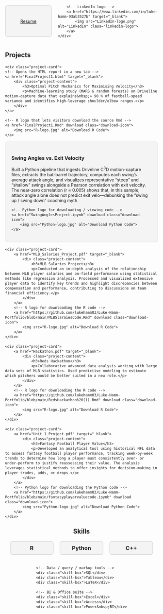 <style>
    /* Centering the resume and LinkedIn container */
    .resume-linkedin-container {
        display: flex;
        justify-content: center;
        align-items: center;
        gap: 20px; /* Space between the Resume and LinkedIn */
        margin: 20px auto;
    }

    /* Styling for the resume box */
    .resume-box {
        display: flex;
        justify-content: center;
        align-items: center;
        height: 100px; /* Adjust height for smaller size */
        width: 150px;  /* Adjust width for smaller size */
        border: 2px solid #ddd;
        border-radius: 8px;
        background-color: #f4f4f4;
        transition: background-color 0.3s ease, color 0.3s ease;
        text-align: center;
        cursor: pointer;
    }

    /* Resume box hover effect */
    .resume-box:hover {
        background-color: #007BFF;  /* Blue background on hover */
        color: #fff;  /* White text on hover */
    }

    /* Styling for the text inside the resume box */
    .resume-box a {
        text-decoration: none;
        color: inherit;  /* Inherit color, including the hover color */
        font-size: 24px;  /* Larger font size */
        font-weight: bold; /* Bold text */
    }

    /* Styling for the LinkedIn logo */
    .linkedin-logo {
        width: 50px; /* Adjust the size of the LinkedIn logo */
        cursor: pointer;
        transition: transform 0.3s ease;
    }

    /* Hover effect for LinkedIn logo */
    .linkedin-logo:hover {
        transform: scale(1.1); /* Slightly enlarge on hover */
    }

    /* Project card styling */
    .project-card {
        border: 1px solid #ddd;
        border-radius: 8px;
        padding: 20px;
        margin: 15px 0;
        background-color: #f4f4f4;
        transition: transform 0.3s ease, background-color 0.3s ease;
        position: relative; /* To position the logos inside the card */
        max-width: 900px; /* Set a max-width to reduce white space */
        margin-left: auto;
        margin-right: auto; /* Center content and reduce white space */
    }

    /* On hover, the background color changes, and the project card "moves" slightly */
    .project-card:hover {
        background-color: #333;  /* Darker background */
        transform: translateY(-10px); /* Slight upward movement */
        cursor: pointer;
    }

    /* Styling for the project content inside the card */
    .project-card a {
        text-decoration: none;
        color: inherit;
    }

    /* Change text color when hovering over project cards */
    .project-card:hover .project-content h3, 
    .project-card:hover .project-content p {
        color: #fff; /* White text on hover */
    }

    /* Additional hover effect on the project link */
    .project-card a:hover {
        text-decoration: none;
    }

    /* Download icon positioning and styling */
    .download-icon {
        position: absolute;
        top: 10px;
        right: 10px;
        width: 30px;
        height: 30px;
        cursor: pointer;
        transition: transform 0.3s ease;
    }

    /* Scale effect on hover for download icons */
    .download-icon:hover {
        transform: scale(1.1);
    }

    /* Adjust the size of the logos if necessary */
    .download-icon img {
        width: 100%;
        height: auto;
    }

    /* Center the skills section heading */
    #about h2 {
        text-align: center;
        margin-bottom: 20px;
    }

    /* Styling for the skills boxes */
    .skills-container {
    display: flex;
    justify-content: center;
    flex-wrap: wrap;      /* NEW – lets boxes break onto a second row */
    gap: 20px;
    max-width: 700px;     /* NEW – keeps the row from stretching too wide */
    margin: 0 auto;       /* still centered */
    }


    .skill-box {
        border: 2px solid #ddd;
        border-radius: 8px;
        padding: 10px 20px;
        background-color: #f4f4f4;
        font-size: 18px;
        font-weight: bold;
        text-align: center;
        width: 100px; /* Adjust width to keep the boxes consistent */
        transition: background-color 0.3s ease, transform 0.3s ease;
    }

    /* Hover effect for the skill boxes */
    .skill-box:hover {
        background-color: #007BFF;
        color: white;
        transform: scale(1.05); /* Slight scale-up on hover */
    }
</style>

<!-- Resume and LinkedIn Section -->
<section id="resume-linkedin">
    <div class="resume-linkedin-container">
        <!-- Resume box -->
        <a href="Luke_Hamm_Resume (7).pdf" target="_blank">
            <div class="resume-box">
                Resume
            </div>
        </a>
        
        <!-- LinkedIn logo -->
        <a href="https://www.linkedin.com/in/luke-hamm-93ab3527b" target="_blank">
            <img src="LinkedIn-logo.png" alt="LinkedIn" class="linkedin-logo">
        </a>
    </div>
</section>

<!-- Projects Section -->
<section id="projects">
    <h2>Projects</h2>

    <div class="project-card">
    <!-- Opens the HTML report in a new tab -->
    <a href="FinalProject1.html" target="_blank">
        <div class="project-content">
            <h3>Optimal Pitch Mechanics for Maximising Velocity</h3>
            <p>Machine-learning study (MARS & random forests) on Driveline motion-capture data that explains&nbsp;≈ 90 % of fastball-speed variance and identifies high-leverage shoulder/elbow ranges.</p>
        </div>
    </a>

    <!-- R logo that lets visitors download the source Rmd -->
    <a href="FinalProject1.Rmd" download class="download-icon">
        <img src="R-logo.jpg" alt="Download R Code">
    </a>
</div>

<!-- Swing-Angles Analysis -->
<div class="project-card">
    <!-- Opens the notebook on GitHub when clicked -->
    <a href="SwingAnglesProject (2) (1).ipynb" target="_blank">
        <div class="project-content">
            <h3>Swing Angles vs. Exit Velocity</h3>
            <p>Built a Python pipeline that ingests Driveline C<sup>3</sup>D motion-capture files, extracts the bat-barrel trajectory, computes each swing’s average attack angle, and visualizes representative “steep” and “shallow” swings alongside a Pearson correlation with exit velocity. The near-zero correlation (r ≈ 0.005) shows that, in this sample, attack angle alone does not predict exit velo—debunking the “swing up / swing down” coaching myth.</p>
        </div>
    </a>

    <!-- Python logo for downloading / viewing code -->
    <a href="SwingAnglesProject.ipynb" download class="download-icon">
        <img src="Python-logo.jpg" alt="Download Python Code">
    </a>
</div>

    <div class="project-card">
        <a href="MLB_Salaries_Project.pdf" target="_blank">
            <div class="project-content">
                <h3>MLB Salaries Project</h3>
                <p>Conducted an in-depth analysis of the relationship between MLB player salaries and on-field performance using statistical methods like regression analysis. Processed and visualized extensive player data to identify key trends and highlight discrepancies between compensation and performance, contributing to discussions on team financial efficiency.</p>
            </div>
        </a>
        <!-- R logo for downloading the R code -->
        <a href="https://github.com/lukehamm03/Luke-Hamm-Portfolio/blob/main/MLBSlaraiesCode.Rmd" download class="download-icon">
            <img src="R-logo.jpg" alt="Download R Code">
        </a>
    </div>

    <div class="project-card">
        <a href="Hackathon.pdf" target="_blank">
            <div class="project-content">
                <h3>Reds Hackathon</h3>
                <p>Collaborative advanced data analysis working with large data sets of MLB statistics. Used predictive modeling to estimate which pitchers would be better suited in a new role.</p>
            </div>
        </a>
        <!-- R logo for downloading the R code -->
        <a href="https://github.com/lukehamm03/Luke-Hamm-Portfolio/blob/main/RedsHackathon%20(1).Rmd" download class="download-icon">
            <img src="R-logo.jpg" alt="Download R Code">
        </a>
    </div>

    <div class="project-card">
        <a href="Unit_1_Project.pdf" target="_blank">
            <div class="project-content">
                <h3>Fantasy Football Player Value</h3>
                <p>Developed an analytical tool using historical NFL data to assess fantasy football player performance, tracking week-by-week trends to determine how long a player must consistently over- or under-perform to justify reassessing their value. The analysis leverages statistical methods to offer insights for decision-making in player trades, adds, or drops.</p>
            </div>
        </a>
        <!-- Python logo for downloading the Python code -->
        <a href="https://github.com/lukehamm03/Luke-Hamm-Portfolio/blob/main/fantasyplayervaluecode.ipynb" download class="download-icon">
            <img src="Python-logo.jpg" alt="Download Python Code">
        </a>
    </div>
</section>

<!-- About Section -->
<section id="about">
    <h2>Skills</h2>
    <div class="skills-container">
    <!-- Programming languages -->
    <div class="skill-box">R</div>
    <div class="skill-box">Python</div>
    <div class="skill-box">C++</div>

    <!-- Data / query / markup tools -->
    <div class="skill-box">SQL</div>
    <div class="skill-box">Tableau</div>
    <div class="skill-box">LaTeX</div>

    <!-- BI & Office suite -->
    <div class="skill-box">Excel</div>
    <div class="skill-box">Access</div>
    <div class="skill-box">Power&nbsp;BI</div>
</div>

</section>
